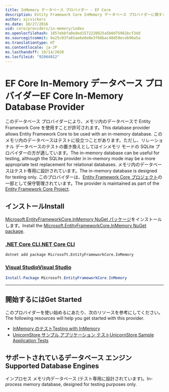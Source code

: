 ```yaml
---
title: InMemory データベース プロバイダー - EF Core
description: Entity Framework Core InMemory データベース プロバイダーに関する情報
author: ajcvickers
ms.date: 10/27/2016
uid: core/providers/in-memory/index
ms.openlocfilehash: 1857ebbfa0eded1572220825a5b0d75961bcf3dd
ms.sourcegitcommit: 0a25c03fa65ae6e0e0e3f66bac48d59eceb96a5a
ms.translationtype: HT
ms.contentlocale: ja-JP
ms.lasthandoff: 10/14/2020
ms.locfileid: "92064012"
---
```

# <a name="ef-core-in-memory-database-provider"></a><span data-ttu-id="dd621-103">EF Core In-Memory データベース プロバイダー</span><span class="sxs-lookup"><span data-stu-id="dd621-103">EF Core In-Memory Database Provider</span></span>

<span data-ttu-id="dd621-104">このデータベース プロバイダーにより、メモリ内のデータベースで Entity Framework Core を使用すことが許可されます。</span><span class="sxs-lookup"><span data-stu-id="dd621-104">This database provider allows Entity Framework Core to be used with an in-memory database.</span></span> <span data-ttu-id="dd621-105">このメモリ内のデータベースはテストに役立つことがあります。ただし、リレーショナル データベースのテストの置き換えとしてはインメモリ モードの SQLite プロバイダーの方が適しています。</span><span class="sxs-lookup"><span data-stu-id="dd621-105">The in-memory database can be useful for testing, although the SQLite provider in in-memory mode may be a more appropriate test replacement for relational databases.</span></span> <span data-ttu-id="dd621-106">メモリ内のデータベースはテスト専用に設計されています。</span><span class="sxs-lookup"><span data-stu-id="dd621-106">The in-memory database is designed for testing only.</span></span> <span data-ttu-id="dd621-107">このプロバイダーは、[Entity Framework Core プロジェクト](https://github.com/aspnet/EntityFrameworkCore)の一部として保守管理されています。</span><span class="sxs-lookup"><span data-stu-id="dd621-107">The provider is maintained as part of the [Entity Framework Core Project](https://github.com/aspnet/EntityFrameworkCore).</span></span>

## <a name="install"></a><span data-ttu-id="dd621-108">インストール</span><span class="sxs-lookup"><span data-stu-id="dd621-108">Install</span></span>

<span data-ttu-id="dd621-109">[Microsoft.EntityFrameworkCore.InMemory NuGet パッケージ](https://www.nuget.org/packages/Microsoft.EntityFrameworkCore.InMemory/)をインストールします。</span><span class="sxs-lookup"><span data-stu-id="dd621-109">Install the [Microsoft.EntityFrameworkCore.InMemory NuGet package](https://www.nuget.org/packages/Microsoft.EntityFrameworkCore.InMemory/).</span></span>

### <a name="net-core-cli"></a>[<span data-ttu-id="dd621-110">.NET Core CLI</span><span class="sxs-lookup"><span data-stu-id="dd621-110">.NET Core CLI</span></span>](#tab/dotnet-core-cli)

```dotnetcli
dotnet add package Microsoft.EntityFrameworkCore.InMemory
```

### <a name="visual-studio"></a>[<span data-ttu-id="dd621-111">Visual Studio</span><span class="sxs-lookup"><span data-stu-id="dd621-111">Visual Studio</span></span>](#tab/vs)

```powershell
Install-Package Microsoft.EntityFrameworkCore.InMemory
```

***

## <a name="get-started"></a><span data-ttu-id="dd621-112">開始するには</span><span class="sxs-lookup"><span data-stu-id="dd621-112">Get Started</span></span>

<span data-ttu-id="dd621-113">このプロバイダーを使い始めるにあたり、次のリソースを参考にしてください。</span><span class="sxs-lookup"><span data-stu-id="dd621-113">The following resources will help you get started with this provider.</span></span>

* [<span data-ttu-id="dd621-114">InMemory のテスト</span><span class="sxs-lookup"><span data-stu-id="dd621-114">Testing with InMemory</span></span>](xref:core/miscellaneous/testing/in-memory)
* [<span data-ttu-id="dd621-115">UnicornStore サンプル アプリケーション テスト</span><span class="sxs-lookup"><span data-stu-id="dd621-115">UnicornStore Sample Application Tests</span></span>](https://github.com/rowanmiller/UnicornStore/blob/master/UnicornStore/src/UnicornStore.Tests/Controllers/ShippingControllerTests.cs)

## <a name="supported-database-engines"></a><span data-ttu-id="dd621-116">サポートされているデータベース エンジン</span><span class="sxs-lookup"><span data-stu-id="dd621-116">Supported Database Engines</span></span>

<span data-ttu-id="dd621-117">インプロセス メモリ内データベース (テスト専用に設計されています)。</span><span class="sxs-lookup"><span data-stu-id="dd621-117">In-process memory database, designed for testing purposes only.</span></span>
